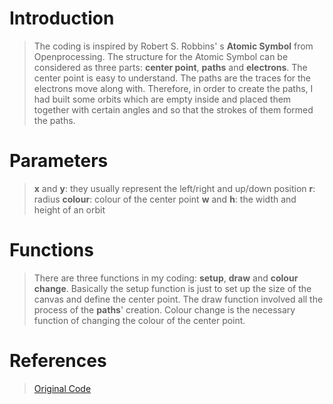 #  **Introduction**

> The coding is inspired by Robert S. Robbins' s **Atomic Symbol** from Openprocessing.
> The structure for the Atomic Symbol can be considered as three parts: **center point**, 
> **paths** and **electrons**. The center point is easy to understand. The paths are the traces for the electrons move along with.  Therefore, in order to create the paths, I had built some orbits which are empty inside and placed them together with certain angles and so that the strokes of them formed the paths.

# **Parameters**

> **x** and **y**:  they usually represent the left/right and up/down position
> **r**: radius
> **colour**: colour of the center point
> **w** and **h**: the width and height of an orbit


# **Functions**
> There are three functions in my coding:  **setup**, **draw** and **colour change**.
> Basically the setup function is just to set up the size of the canvas and define the center point.
> The draw function involved all the process of the **paths**' creation.
> Colour change is the necessary function of changing the colour of the center point.

# **References**
> [Original Code](https://www.openprocessing.org/sketch/654596)







































































































































































































































































































































































































































































































































































































































































































